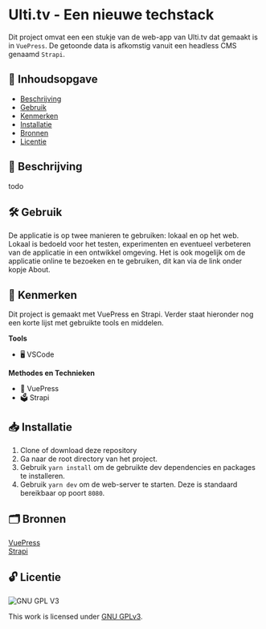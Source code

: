 # Ulti.tv - Een nieuwe techstack


Dit project omvat een een stukje van de web-app van Ulti.tv dat gemaakt is in `VuePress`. De getoonde data is afkomstig vanuit een headless CMS genaamd `Strapi`.

## 📖 Inhoudsopgave

  * [Beschrijving](#beschrijving)
  * [Gebruik](#gebruik)
  * [Kenmerken](#kenmerken)
  * [Installatie](#installatie)
  * [Bronnen](#bronnen)
  * [Licentie](#licentie)
    
## 📄 Beschrijving

todo

## 🛠️ Gebruik

De applicatie is op twee manieren te gebruiken: lokaal en op het web. Lokaal is bedoeld voor het testen, experimenten en eventueel verbeteren van de applicatie in een ontwikkel omgeving. Het is ook mogelijk om de applicatie online te bezoeken en te gebruiken, dit kan via de link onder kopje About.

## 💎 Kenmerken

Dit project is gemaakt met VuePress en Strapi. Verder staat hieronder nog een korte lijst met gebruikte tools en middelen.

**Tools**

- 🖥️ VSCode

**Methodes en Technieken**

- 🚀 VuePress
- 🗳️ Strapi

## 📥 Installatie

1. Clone of download deze repository
2. Ga naar de root directory van het project.
3. Gebruik `yarn install` om de gebruikte dev dependencies en packages te installeren.
4. Gebruik `yarn dev` om de web-server te starten. Deze is standaard bereikbaar op poort `8080`.

## 🗂️ Bronnen

[VuePress](https://vuepress.vuejs.org/guide/getting-started.html)
<br>
[Strapi](https://docs.strapi.io/dev-docs/quick-start#_1-install-strapi-and-create-a-new-project)
<br>
## 🔓 Licentie

![GNU GPL V3](https://www.gnu.org/graphics/gplv3-127x51.png)

This work is licensed under [GNU GPLv3](./LICENSE).
